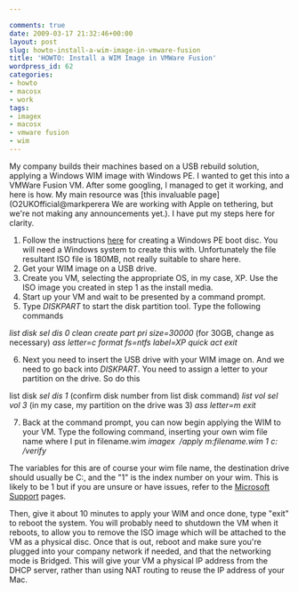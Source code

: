 ```yaml
---

comments: true
date: 2009-03-17 21:32:46+00:00
layout: post
slug: howto-install-a-wim-image-in-vmware-fusion
title: 'HOWTO: Install a WIM Image in VMWare Fusion'
wordpress_id: 62
categories:
- howto
- macosx
- work
tags:
- imagex
- macosx
- vmware fusion
- wim
---
```


My company builds their machines based on a USB rebuild solution, applying a Windows WIM image with Windows PE. I wanted to get this into a VMWare Fusion VM. After some googling, I managed to get it working, and here is how. My main resource was [this invaluable page](O2UKOfficial@markperera We are working with Apple on tethering, but we're not making any announcements yet.). I have put my steps here for clarity.
1. Follow the instructions [here](http://www.svrops.com/svrops/articles/winvistape2.htm) for creating a Windows PE boot disc. You will need a Windows system to create this with. Unfortunately the file resultant ISO file is 180MB, not really suitable to share here.
2. Get your WIM image on a USB drive.
3. Create you VM, selecting the appropriate OS, in my case, XP. Use the ISO image you created in step 1 as the install media.
4. Start up your VM and wait to be presented by a command prompt.
5. Type _DISKPART_ to start the disk partition tool. Type the following commands




_list disk
sel dis 0
clean
create part pri size=30000_ (for 30GB, change as necessary)
_ass letter=c
format fs=ntfs label=XP quick
act
exit_




6. Next you need to insert the USB drive with your WIM image on. And we need to go back into _DISKPART_. You need to assign a letter to your partition on the drive. So do this




list disk
_sel dis 1_ (confirm disk number from list disk command)
_list vol_
_sel vol 3_ (in my case, my partition on the drive was 3)
_ass letter=m
exit_




7. Back at the command prompt, you can now begin applying the WIM to your VM. Type the following command, inserting your own wim file name where I put in filename.wim
_imagex  /apply m:filename.wim 1 c: /verify_




The variables for this are of course your wim file name, the destination drive should usually be C:, and the "1" is the index number on your wim. This is likely to be 1 but if you are unsure or have issues, refer to the [Microsoft Support](http://technet.microsoft.com/en-us/library/cc722145.aspx) pages.




Then, give it about 10 minutes to apply your WIM and once done, type "exit" to reboot the system. You will probably need to shutdown the VM when it reboots, to allow you to remove the ISO image which will be attached to the VM as a physical disc. Once that is out, reboot and make sure you're plugged into your company network if needed, and that the networking mode is Bridged. This will give your VM a physical IP address from the DHCP server, rather than using NAT routing to reuse the IP address of your Mac.
